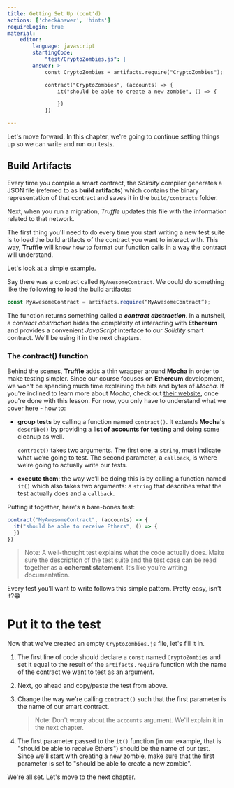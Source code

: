 ```yaml
---
title: Getting Set Up (cont'd)
actions: ['checkAnswer', 'hints']
requireLogin: true
material:
    editor:
        language: javascript
        startingCode:
            "test/CryptoZombies.js": |
        answer: >
            const CryptoZombies = artifacts.require("CryptoZombies");

            contract("CryptoZombies", (accounts) => {
                it("should be able to create a new zombie", () => {

                })
            })

---
```

Let's move forward. In this chapter, we're going to continue setting things up so we can write and run our tests.

## Build Artifacts

Every time you compile a smart contract, the _Solidity_ compiler generates a JSON file (referred to as **build artifacts**) which contains the binary representation of that contract and saves it in the `build/contracts` folder.

Next, when you run a migration, _Truffle_ updates this file with the information related to that network.

The first thing you'll need to do every time you start writing a new test suite is to load the build artifacts of the contract you want to interact with. This way, **Truffle** will know how to format our function calls in a way the contract will understand.

Let's look at a simple example.

Say there was a contract called `MyAwesomeContract`. We could do something like the following to load the build artifacts:

```javascript
const MyAwesomeContract = artifacts.require(“MyAwesomeContract”);
```

The function returns something called a ***contract abstraction***. In a nutshell, a _contract abstraction_ hides the complexity of interacting with **Ethereum** and provides a convenient _JavaScript_ interface to our _Solidity_ smart contract. We'll be using it in the next chapters.

### The contract() function

Behind the scenes, **Truffle** adds a thin wrapper around **Mocha** in order to make testing simpler. Since our course focuses on **Ethereum** development, we won't be spending much time explaining the bits and bytes of _Mocha_. If you're inclined to learn more about _Mocha_, check out <a href="https://mochajs.org/" target=_blank>their website</a>, once you're done with this lesson. For now, you only have to understand what we cover here - how to:

-   **group tests** by calling a function named `contract()`. It extends **Mocha**'s `describe()` by providing a **list of accounts for testing** and doing some cleanup as well.

    `contract()` takes two arguments. The first one, a `string`, must indicate what we’re going to test. The second parameter, a `callback`, is where we’re going to actually write our tests.

-   **execute them**: the way we’ll be doing this is by calling a function named `it()` which also takes two arguments: a `string` that describes what the test actually does and a `callback`.

Putting it together, here's a bare-bones test:

 ```javascript
 contract("MyAwesomeContract", (accounts) => {
   it("should be able to receive Ethers", () => {
   })
 })
 ```

>Note: A well-thought test explains what the code actually does. Make sure the description of the test suite and the test case can be read together as a **coherent statement**. It’s like you’re writing documentation.

Every test you’ll want to write follows this simple pattern. Pretty easy, isn't it?😁

# Put it to the test

Now that we've created an empty `CryptoZombies.js` file, let's fill it in.

1. The first line of code should declare a `const` named `CryptoZombies` and set it equal to the result of the `artifacts.require` function with the name of the contract we want to test as an argument.

2. Next, go ahead and copy/paste the test from above.

3. Change the way we're calling `contract()` such that the first parameter is the name of our smart contract.

    >Note: Don't worry about the `accounts` argument. We'll explain it in the next chapter.

4. The first parameter passed to the `it()` function (in our example, that is "should be able to receive Ethers") should be the name of our test. Since we'll start with creating a new zombie, make sure that the first parameter is set to "should be able to create a new zombie".

We're all set. Let's move to the next chapter.
